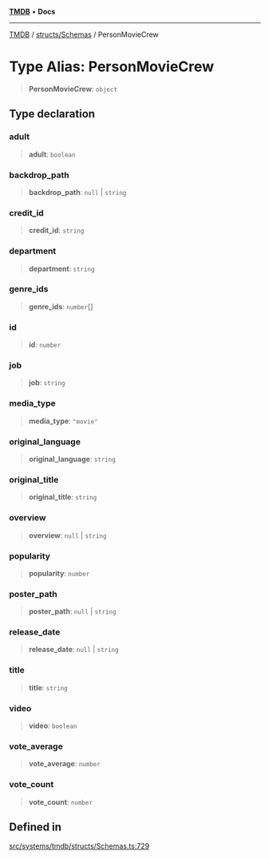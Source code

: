 [**TMDB**](../../../README.md) • **Docs**

***

[TMDB](../../../README.md) / [structs/Schemas](../README.md) / PersonMovieCrew

# Type Alias: PersonMovieCrew

> **PersonMovieCrew**: `object`

## Type declaration

### adult

> **adult**: `boolean`

### backdrop\_path

> **backdrop\_path**: `null` \| `string`

### credit\_id

> **credit\_id**: `string`

### department

> **department**: `string`

### genre\_ids

> **genre\_ids**: `number`[]

### id

> **id**: `number`

### job

> **job**: `string`

### media\_type

> **media\_type**: `"movie"`

### original\_language

> **original\_language**: `string`

### original\_title

> **original\_title**: `string`

### overview

> **overview**: `null` \| `string`

### popularity

> **popularity**: `number`

### poster\_path

> **poster\_path**: `null` \| `string`

### release\_date

> **release\_date**: `null` \| `string`

### title

> **title**: `string`

### video

> **video**: `boolean`

### vote\_average

> **vote\_average**: `number`

### vote\_count

> **vote\_count**: `number`

## Defined in

[src/systems/tmdb/structs/Schemas.ts:729](https://github.com/Norviah/media-hub/blob/65ee01fce9c30692d28d2f4e608ea7f18b4d7381/src/systems/tmdb/structs/Schemas.ts#L729)
